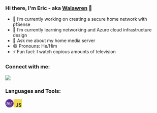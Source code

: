 ### Hi there, I'm Eric - aka [Walawren](https://github.com/Walawren) 👋

- 🔭 I’m currently working on creating a secure home network with pfSense
- 🌱 I’m currently learning networking and Azure cloud infrastructure design
- 💬 Ask me about my home media server
- 😄 Pronouns: He/Him
- ⚡ Fun fact: I watch copious amounts of television

### Connect with me:
[<img align="left" height="22" width="22" alt="ecarlson94 | LinkedIn" src="https://cdn.jsdelivr.net/npm/simple-icons@v3/icons/linkedin.svg" />][linkedin]

<br />

### Languages and Tools:

<img align="left" height="26" width="26" alt="javascript" src="https://raw.githubusercontent.com/github/explore/93d8a67084f94b2a444e510199a6e7622e5b09a3/topics/dotnet/dotnet.png" />
<img align="left" height="26" width="26" alt="javascript" src="https://raw.githubusercontent.com/github/explore/80688e429a7d4ef2fca1e82350fe8e3517d3494d/topics/javascript/javascript.png" />

[linkedin]: https://www.linkedin.com/in/michael-carlson-41899588
<!--
**ecarlson94/ecarlson94** is a ✨ _special_ ✨ repository because its `README.md` (this file) appears on your GitHub profile.

simpleicons.org

-->
